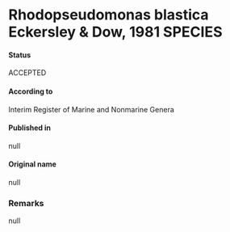 # Rhodopseudomonas blastica Eckersley & Dow, 1981 SPECIES

#### Status
ACCEPTED

#### According to
Interim Register of Marine and Nonmarine Genera

#### Published in
null

#### Original name
null

### Remarks
null